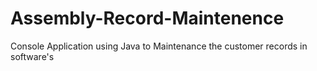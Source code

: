 # Assembly-Record-Maintenence
Console Application using Java to Maintenance the customer records in software's  
